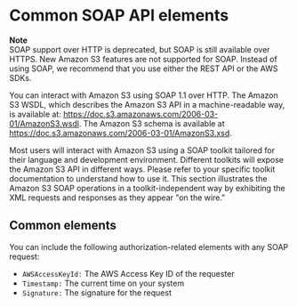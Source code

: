 # Common SOAP API elements<a name="UsingSOAPOperations"></a>

**Note**  
 SOAP support over HTTP is deprecated, but SOAP is still available over HTTPS\. New Amazon S3 features are not supported for SOAP\. Instead of using SOAP, we recommend that you use either the REST API or the AWS SDKs\. 

You can interact with Amazon S3 using SOAP 1\.1 over HTTP\. The Amazon S3 WSDL, which describes the Amazon S3 API in a machine\-readable way, is available at: [https://doc\.s3\.amazonaws\.com/2006\-03\-01/AmazonS3\.wsdl](https://doc.s3.amazonaws.com/2006-03-01/AmazonS3.wsdl)\. The Amazon S3 schema is available at [https://doc\.s3\.amazonaws\.com/2006\-03\-01/AmazonS3\.xsd](https://doc.s3.amazonaws.com/2006-03-01/AmazonS3.xsd)\.

Most users will interact with Amazon S3 using a SOAP toolkit tailored for their language and development environment\. Different toolkits will expose the Amazon S3 API in different ways\. Please refer to your specific toolkit documentation to understand how to use it\. This section illustrates the Amazon S3 SOAP operations in a toolkit\-independent way by exhibiting the XML requests and responses as they appear "on the wire\."

## Common elements<a name="SOAPCommon"></a>

You can include the following authorization\-related elements with any SOAP request:
+ `AWSAccessKeyId:` The AWS Access Key ID of the requester
+ `Timestamp:` The current time on your system
+ `Signature:` The signature for the request
